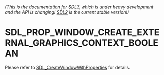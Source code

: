 ###### (This is the documentation for SDL3, which is under heavy development and the API is changing! [SDL2](https://wiki.libsdl.org/SDL2/) is the current stable version!)
# SDL_PROP_WINDOW_CREATE_EXTERNAL_GRAPHICS_CONTEXT_BOOLEAN

Please refer to [SDL_CreateWindowWithProperties](SDL_CreateWindowWithProperties) for details.

